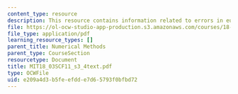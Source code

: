 ```yaml
---
content_type: resource
description: This resource contains information related to errors in euler's methods.
file: https://ol-ocw-studio-app-production.s3.amazonaws.com/courses/18-03sc-differential-equations-fall-2011/e209a4d3b5feefdde7d65793f0bfbd72_MIT18_03SCF11_s3_4text.pdf
file_type: application/pdf
learning_resource_types: []
parent_title: Numerical Methods
parent_type: CourseSection
resourcetype: Document
title: MIT18_03SCF11_s3_4text.pdf
type: OCWFile
uid: e209a4d3-b5fe-efdd-e7d6-5793f0bfbd72
---
```

